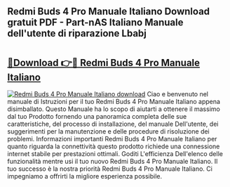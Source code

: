 ## Redmi Buds 4 Pro Manuale Italiano Download gratuit PDF - Part-nAS Italiano Manuale dell'utente di riparazione Lbabj

# <h2><a href="http://dfgn1b.blite.top/?on=Redmi+Buds+4+Pro+Manuale+Italiano">🔗Download 👉🔴 Redmi Buds 4 Pro Manuale Italiano</a></h2>

[![Redmi Buds 4 Pro Manuale Italiano download](https://i.imgur.com/lujVjoI.png)](http://dfgn1b.blite.top/?on=Redmi+Buds+4+Pro+Manuale+Italiano)
Ciao e benvenuto nel manuale di Istruzioni per il tuo Redmi Buds 4 Pro Manuale Italiano appena disimballato. Questo Manuale ha lo scopo di aiutarti a ottenere il massimo dal tuo Prodotto fornendo una panoramica completa delle sue caratteristiche, del processo di installazione, del manuale Dell'utente, dei suggerimenti per la manutenzione e delle procedure di risoluzione dei problemi. Informazioni importanti Redmi Buds 4 Pro Manuale Italiano per quanto riguarda la connettività questo prodotto richiede una connessione internet stabile per prestazioni ottimali. Goditi L'efficienza Dell'elenco delle funzionalità mentre usi il tuo nuovo Redmi Buds 4 Pro Manuale Italiano. Il tuo successo è la nostra priorità Redmi Buds 4 Pro Manuale Italiano. Ci impegniamo a offrirti la migliore esperienza possibile.
